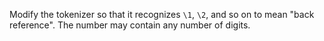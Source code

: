 Modify the tokenizer so that it recognizes `\1`, `\2`, and so on to mean "back reference".
The number may contain any number of digits.
